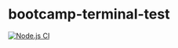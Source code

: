 # bootcamp-terminal-test


[![Node.js CI](https://github.com/NgomsoGaya/bootcamp1-terminal-test/actions/workflows/node.js.yml/badge.svg)](https://github.com/NgomsoGaya/bootcamp1-terminal-test/actions/workflows/node.js.yml)
